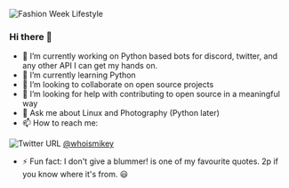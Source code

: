 ![Fashion Week Lifestyle](https://user-images.githubusercontent.com/13338176/93207900-8ee5ea00-f753-11ea-8c74-c28cbf3e2f81.png)

### Hi there 👋

- 🔭 I’m currently working on Python based bots for discord, twitter, and any other API I can get my hands on.
- 🌱 I’m currently learning Python
- 👯 I’m looking to collaborate on open source projects
- 🤔 I’m looking for help with contributing to open source in a meaningful way
- 💬 Ask me about Linux and Photography (Python later)
- 📫 How to reach me:
<!-- [@whoismikey](https://twitter.com/whoismikey) -->
![Twitter URL](https://img.shields.io/twitter/url?style=social&url=https%3A%2F%2Ftwitter.com%2Fwhoismikey)
[@whoismikey](https://instagram.com/whoismikey)
- ⚡ Fun fact: I don't give a blummer! is one of my favourite quotes. 2p if you know where it's from. :smiley:

<!--
**mikeysan/mikeysan** is a ✨ _special_ ✨ repository because its `README.md` (this file) appears on your GitHub profile.

Here are some ideas to get you started:

- 🔭 I’m currently working on Python based bots for discord and twitter
- 🌱 I’m currently learning Python
- 👯 I’m looking to collaborate on open source
- 🤔 I’m looking for help with contributing to open source in a meaningful way
- 💬 Ask me about Linux and Photography
- 📫 How to reach me: ...
- ⚡ Fun fact: I don't give a blummer! is one of my favourite quotes. virtual 2p if you know where it's from :smiley:
-->
